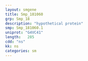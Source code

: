 ```yaml
---
layout: smgene
title: Smp_181060
grp: Smp_18
description: "hypothetical protein"
smp: Smp_181060.1
uniprot: "G4VC41"
length:   285
cdd: "ns"
kk: ns
categories: sm
---
```


